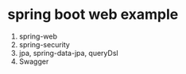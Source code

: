 # spring boot web example

1. spring-web
2. spring-security
3. jpa, spring-data-jpa, queryDsl
4. Swagger